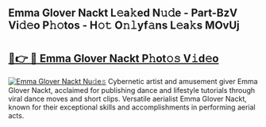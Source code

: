 ## Emma Glover Nackt L𝚎a𝚔ed N𝚞𝚍e - Part-BzV Vi𝚍𝚎o P𝚑𝚘tos - H𝚘𝚝 O𝚗𝚕yf𝚊ns L𝚎a𝚔s MOvUj

# <h2><a href="http://kfan23g.oniu.top/?m=Emma+Glover+Nackt">🔗👉 🔴 Emma Glover Nackt P𝚑ot𝚘𝚜 V𝚒d𝚎o</a></h2>

[![Emma Glover Nackt Nu𝚍e𝚜](https://i.imgur.com/0qMVB7G.gif)](http://kfan23g.oniu.top/?m=Emma+Glover+Nackt)
Cybernetic artist and amusement giver Emma Glover Nackt, acclaimed for publishing dance and lifestyle tutorials through viral dance moves and short clips. Versatile aerialist Emma Glover Nackt, known for their exceptional skills and accomplishments in performing aerial acts.  
